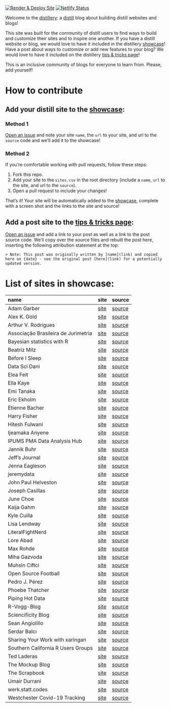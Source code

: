 <!-- README.md is generated from README.Rmd. Please edit that file -->
<!-- badges: start -->

[![Render & Deploy
Site](https://github.com/jhelvy/distillery/actions/workflows/build_site.yml/badge.svg?branch=main)](https://github.com/jhelvy/distillery/actions/workflows/build_site.yml)
[![Netlify
Status](https://api.netlify.com/api/v1/badges/2355cde2-cab8-411b-ad51-e55dd5422c59/deploy-status)](https://app.netlify.com/sites/distillery/deploys)
<!-- badges: end -->

Welcome to the [distillery](https://distillery.rbind.io/): a
[distill](https://rstudio.github.io/distill/) blog about building
distill websites and blogs!

This site was built for the community of distill users to find ways to
build and customize their sites and to inspire one another. If you have
a distill website or blog, we would love to have it included in the
distillery [showcase](https://distillery.rbind.io/showcase.html)! Have a
post about ways to customize or add new features to your blog? We would
love to have it included on the distillery [tips & tricks
page](https://distillery.rbind.io/tips_and_tricks.html)!

This is an inclusive community of blogs for everyone to learn from.
Please, add yourself!

How to contribute
=================

Add your distill site to the [showcase](https://distillery.rbind.io/showcase.html):
-----------------------------------------------------------------------------------

### Method 1

[Open an issue](https://github.com/jhelvy/distillery/issues) and note
your site `name`, the `url` to your site, and url to the `source` code
and we’ll add it to the showcase!

### Method 2

If you’re comfortable working with pull requests, follow these steps:

1.  Fork this repo.
2.  Add your site to the `sites.csv` in the root directory (include a
    `name`, `url` to the site, and url to the `source`).
3.  Open a pull request to include your changes!

That’s it! Your site will be automatically added to the
[showcase](https://distillery.rbind.io/showcase.html), complete with a
screen shot and the links to the site and source!

Add a post site to the [tips & tricks page](https://distillery.rbind.io/tips_and_tricks.html):
----------------------------------------------------------------------------------------------

[Open an issue](https://github.com/jhelvy/distillery/issues) and add a
link to your post as well as a link to the post source code. We’ll copy
over the source files and rebuilt the post here, inserting the following
attribution statement at the top:

    > Note: This post was originally written by [name](link) and copied here on {date} - see the original post [here](link) for a potentially updated version.

List of sites in showcase:
==========================

<table>
<thead>
<tr class="header">
<th style="text-align: left;">name</th>
<th style="text-align: left;">site</th>
<th style="text-align: left;">source</th>
</tr>
</thead>
<tbody>
<tr class="odd">
<td style="text-align: left;">Adam Garber</td>
<td style="text-align: left;"><a href="http://www.adam-garber.com/">site</a></td>
<td style="text-align: left;"><a href="https://github.com/garberadamc/acg-distill">source</a></td>
</tr>
<tr class="even">
<td style="text-align: left;">Alex K. Gold</td>
<td style="text-align: left;"><a href="https://alexkgold.space/">site</a></td>
<td style="text-align: left;"><a href="https://github.com/akgold/akg_site">source</a></td>
</tr>
<tr class="odd">
<td style="text-align: left;">Arthur V. Rodrigues</td>
<td style="text-align: left;"><a href="https://avrodrigues.github.io/">site</a></td>
<td style="text-align: left;"><a href="https://github.com/avrodrigues/avrodrigues.github.io/tree/master">source</a></td>
</tr>
<tr class="even">
<td style="text-align: left;">Associação Brasileira de Jurimetria</td>
<td style="text-align: left;"><a href="https://lab.abj.org.br/">site</a></td>
<td style="text-align: left;"><a href="https://github.com/abjur/blog">source</a></td>
</tr>
<tr class="odd">
<td style="text-align: left;">Bayesian statistics with R</td>
<td style="text-align: left;"><a href="https://oliviergimenez.github.io/bayesian-stats-with-R/">site</a></td>
<td style="text-align: left;"><a href="https://github.com/oliviergimenez/bayesian-stats-with-R">source</a></td>
</tr>
<tr class="even">
<td style="text-align: left;">Beatriz Milz</td>
<td style="text-align: left;"><a href="https://beatrizmilz.com/">site</a></td>
<td style="text-align: left;"><a href="https://github.com/beatrizmilz/blog">source</a></td>
</tr>
<tr class="odd">
<td style="text-align: left;">Before I Sleep</td>
<td style="text-align: left;"><a href="https://milesmcbain.xyz/">site</a></td>
<td style="text-align: left;"><a href="https://github.com/MilesMcBain/milesmcbain.com/">source</a></td>
</tr>
<tr class="even">
<td style="text-align: left;">Data Sci Dani</td>
<td style="text-align: left;"><a href="https://datascidani.com/">site</a></td>
<td style="text-align: left;"><a href="https://github.com/danielle-b/datascidani2">source</a></td>
</tr>
<tr class="odd">
<td style="text-align: left;">Elea Feit</td>
<td style="text-align: left;"><a href="https://eleafeit.com/">site</a></td>
<td style="text-align: left;"><a href="https://github.com/eleafeit/emf">source</a></td>
</tr>
<tr class="even">
<td style="text-align: left;">Ella Kaye</td>
<td style="text-align: left;"><a href="https://ellakaye.rbind.io/">site</a></td>
<td style="text-align: left;"><a href="https://github.com/EllaKaye/ellakaye-distill">source</a></td>
</tr>
<tr class="odd">
<td style="text-align: left;">Emi Tanaka</td>
<td style="text-align: left;"><a href="https://emitanaka.org/">site</a></td>
<td style="text-align: left;"><a href="https://github.com/emitanaka/emitanaka.github.io">source</a></td>
</tr>
<tr class="even">
<td style="text-align: left;">Eric Ekholm</td>
<td style="text-align: left;"><a href="https://www.ericekholm.com/">site</a></td>
<td style="text-align: left;"><a href="https://github.com/ekholme/ee-website">source</a></td>
</tr>
<tr class="odd">
<td style="text-align: left;">Etienne Bacher</td>
<td style="text-align: left;"><a href="https://www.etiennebacher.com/">site</a></td>
<td style="text-align: left;"><a href="https://github.com/etiennebacher/personal_website_distill">source</a></td>
</tr>
<tr class="even">
<td style="text-align: left;">Harry Fisher</td>
<td style="text-align: left;"><a href="https://hfshr.xyz">site</a></td>
<td style="text-align: left;"><a href="https://github.com/hfshr/distill_blog">source</a></td>
</tr>
<tr class="odd">
<td style="text-align: left;">Hitesh Fulwani</td>
<td style="text-align: left;"><a href="https://hitesh-fulwani.github.io/hitesh-f/">site</a></td>
<td style="text-align: left;"><a href="https://github.com/Hitesh-Fulwani/hitesh-f">source</a></td>
</tr>
<tr class="even">
<td style="text-align: left;">Ijeamaka Anyene</td>
<td style="text-align: left;"><a href="https://ijeamaka-anyene.netlify.app/">site</a></td>
<td style="text-align: left;"><a href="https://github.com/Ijeamakaanyene/ijeamaka-anyene">source</a></td>
</tr>
<tr class="odd">
<td style="text-align: left;">IPUMS PMA Data Analysis Hub</td>
<td style="text-align: left;"><a href="https://ipums.github.io/pma-data-hub/">site</a></td>
<td style="text-align: left;"><a href="https://github.com/ipums/pma-data-hub">source</a></td>
</tr>
<tr class="even">
<td style="text-align: left;">Jannik Buhr</td>
<td style="text-align: left;"><a href="https://jmbuhr.de">site</a></td>
<td style="text-align: left;"><a href="https://github.com/jmbuhr/jmbuhr.github.io">source</a></td>
</tr>
<tr class="odd">
<td style="text-align: left;">Jeff’s Journal</td>
<td style="text-align: left;"><a href="https://jeffreyasselin.netlify.app/">site</a></td>
<td style="text-align: left;"><a href="https://github.com/jassassin68/my-distill-site">source</a></td>
</tr>
<tr class="even">
<td style="text-align: left;">Jenna Eagleson</td>
<td style="text-align: left;"><a href="https://jeagleso.github.io/website/">site</a></td>
<td style="text-align: left;"><a href="https://github.com/jeagleso/website">source</a></td>
</tr>
<tr class="odd">
<td style="text-align: left;">jeremydata</td>
<td style="text-align: left;"><a href="https://jeremydata.com/">site</a></td>
<td style="text-align: left;"><a href="https://github.com/jeremy-allen/jeremydata_blog">source</a></td>
</tr>
<tr class="even">
<td style="text-align: left;">John Paul Helveston</td>
<td style="text-align: left;"><a href="https://www.jhelvy.com/">site</a></td>
<td style="text-align: left;"><a href="https://github.com/jhelvy/jhelvy.com">source</a></td>
</tr>
<tr class="odd">
<td style="text-align: left;">Joseph Casillas</td>
<td style="text-align: left;"><a href="https://www.jvcasillas.com/">site</a></td>
<td style="text-align: left;"><a href="https://github.com/jvcasillas/jvcasillas.github.io">source</a></td>
</tr>
<tr class="even">
<td style="text-align: left;">June Choe</td>
<td style="text-align: left;"><a href="https://yjunechoe.github.io/">site</a></td>
<td style="text-align: left;"><a href="https://github.com/yjunechoe/yjunechoe.github.io">source</a></td>
</tr>
<tr class="odd">
<td style="text-align: left;">Kaija Gahm</td>
<td style="text-align: left;"><a href="https://kaijagahm.netlify.app/">site</a></td>
<td style="text-align: left;"><a href="https://github.com/kaijagahm/kaija_bean">source</a></td>
</tr>
<tr class="even">
<td style="text-align: left;">Kyle Cuilla</td>
<td style="text-align: left;"><a href="https://kcanalytics.netlify.app/">site</a></td>
<td style="text-align: left;"><a href="https://github.com/kcuilla/kc_analytics">source</a></td>
</tr>
<tr class="odd">
<td style="text-align: left;">Lisa Lendway</td>
<td style="text-align: left;"><a href="https://lisalendway.netlify.app/">site</a></td>
<td style="text-align: left;"><a href="https://github.com/llendway/lisalendway_distill">source</a></td>
</tr>
<tr class="even">
<td style="text-align: left;">LiteralFightNerd</td>
<td style="text-align: left;"><a href="https://literalfightnerd.com/">site</a></td>
<td style="text-align: left;"><a href="https://github.com/NateLatshaw/LiteralFightNerd">source</a></td>
</tr>
<tr class="odd">
<td style="text-align: left;">Lore Abad</td>
<td style="text-align: left;"><a href="https://loreabad6.github.io/">site</a></td>
<td style="text-align: left;"><a href="https://github.com/loreabad6/loreabad6.github.io">source</a></td>
</tr>
<tr class="even">
<td style="text-align: left;">Max Rohde</td>
<td style="text-align: left;"><a href="https://maximilianrohde.com">site</a></td>
<td style="text-align: left;"><a href="https://github.com/maxdrohde/blog">source</a></td>
</tr>
<tr class="odd">
<td style="text-align: left;">Miha Gazvoda</td>
<td style="text-align: left;"><a href="https://mihagazvoda.com/">site</a></td>
<td style="text-align: left;"><a href="https://github.com/mihagazvoda/mihagazvoda.com">source</a></td>
</tr>
<tr class="even">
<td style="text-align: left;">Muhsin Ciftci</td>
<td style="text-align: left;"><a href="https://muhsinciftci.netlify.app/">site</a></td>
<td style="text-align: left;"><a href="https://github.com/muhsinciftci/mydistill-website">source</a></td>
</tr>
<tr class="odd">
<td style="text-align: left;">Open Source Football</td>
<td style="text-align: left;"><a href="https://www.opensourcefootball.com/">site</a></td>
<td style="text-align: left;"><a href="https://github.com/mrcaseb/open-source-football">source</a></td>
</tr>
<tr class="even">
<td style="text-align: left;">Pedro J. Pérez</td>
<td style="text-align: left;"><a href="https://perezp44.github.io/pjperez.web/01_blog.html">site</a></td>
<td style="text-align: left;"><a href="https://github.com/perezp44/pjperez.web">source</a></td>
</tr>
<tr class="odd">
<td style="text-align: left;">Phoebe Thatcher</td>
<td style="text-align: left;"><a href="http://phoebethatcher.com/">site</a></td>
<td style="text-align: left;"><a href="https://github.com/lilphoebe/mywebsite_phoeb">source</a></td>
</tr>
<tr class="even">
<td style="text-align: left;">Piping Hot Data</td>
<td style="text-align: left;"><a href="https://www.pipinghotdata.com/">site</a></td>
<td style="text-align: left;"><a href="https://github.com/shannonpileggi/pipinghotdata_distill">source</a></td>
</tr>
<tr class="odd">
<td style="text-align: left;">R-Vogg-Blog</td>
<td style="text-align: left;"><a href="https://r-vogg-blog.netlify.app/">site</a></td>
<td style="text-align: left;"><a href="https://github.com/richardvogg/r-vogg-blog">source</a></td>
</tr>
<tr class="even">
<td style="text-align: left;">Sciencificity Blog</td>
<td style="text-align: left;"><a href="https://sciencificity-blog.netlify.app/">site</a></td>
<td style="text-align: left;"><a href="https://github.com/sciencificity/Blog_Vebash">source</a></td>
</tr>
<tr class="odd">
<td style="text-align: left;">Sean Angiolillo</td>
<td style="text-align: left;"><a href="https://sean.rbind.io">site</a></td>
<td style="text-align: left;"><a href="https://github.com/seanangio/distill_blog">source</a></td>
</tr>
<tr class="even">
<td style="text-align: left;">Serdar Balcı</td>
<td style="text-align: left;"><a href="https://www.serdarbalci.com/">site</a></td>
<td style="text-align: left;"><a href="https://github.com/sbalci/sbalci.github.io/">source</a></td>
</tr>
<tr class="odd">
<td style="text-align: left;">Sharing Your Work with xaringan</td>
<td style="text-align: left;"><a href="https://spcanelon.github.io/xaringan-basics-and-beyond">site</a></td>
<td style="text-align: left;"><a href="https://github.com/spcanelon/xaringan-basics-and-beyond">source</a></td>
</tr>
<tr class="even">
<td style="text-align: left;">Southern California R Users Groups</td>
<td style="text-align: left;"><a href="https://socalr.org/">site</a></td>
<td style="text-align: left;"><a href="https://github.com/laRusers/socalr.org">source</a></td>
</tr>
<tr class="odd">
<td style="text-align: left;">Ted Laderas</td>
<td style="text-align: left;"><a href="https://laderast.github.io">site</a></td>
<td style="text-align: left;"><a href="https://github.com/laderast/laderast.github.io">source</a></td>
</tr>
<tr class="even">
<td style="text-align: left;">The Mockup Blog</td>
<td style="text-align: left;"><a href="https://themockup.netlify.app/">site</a></td>
<td style="text-align: left;"><a href="https://github.com/jthomasmock/radix_themockup">source</a></td>
</tr>
<tr class="odd">
<td style="text-align: left;">The Scrapbook</td>
<td style="text-align: left;"><a href="https://eliocamp.github.io/scrapbook/">site</a></td>
<td style="text-align: left;"><a href="https://github.com/eliocamp/scrapbook">source</a></td>
</tr>
<tr class="even">
<td style="text-align: left;">Umair Durrani</td>
<td style="text-align: left;"><a href="https://udurrani.netlify.app/">site</a></td>
<td style="text-align: left;"><a href="https://github.com/durraniu/udurrani_distill">source</a></td>
</tr>
<tr class="odd">
<td style="text-align: left;">werk.statt.codes</td>
<td style="text-align: left;"><a href="https://werk.statt.codes/">site</a></td>
<td style="text-align: left;"><a href="https://github.com/werkstattcodes/distill_clean">source</a></td>
</tr>
<tr class="even">
<td style="text-align: left;">Westchester Covid-19 Tracking</td>
<td style="text-align: left;"><a href="https://westchester-covid.mattherman.info/">site</a></td>
<td style="text-align: left;"><a href="https://github.com/mfherman/westchester-covid">source</a></td>
</tr>
</tbody>
</table>

